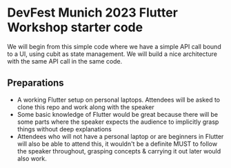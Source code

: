 # DevFest Munich 2023 Flutter Workshop starter code

We will begin from this simple code where we have a simple API call bound to a UI, using cubit as state management. We
will build a nice architecture with the same API call in the same code.

## Preparations

- A working Flutter setup on personal laptops. Attendees will be asked to clone this repo and work along with the
  speaker
- Some basic knowledge of Flutter would be great because there will be some parts where the speaker expects the audience
  to implicitly grasp things without deep explanations
- Attendees who will not have a personal laptop or are beginners in Flutter will also be able to attend this, it
  wouldn't be a definite MUST to follow the speaker throughout, grasping concepts & carrying it out later would also
  work. 
